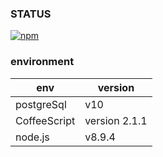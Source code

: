 ### STATUS

[![npm](https://img.shields.io/npm/v/npm.svg?style=plastic)]()


### environment

| env | version |
| --- | --- |
| postgreSql | v10 |
| CoffeeScript | version 2.1.1 |
| node.js | v8.9.4 |
